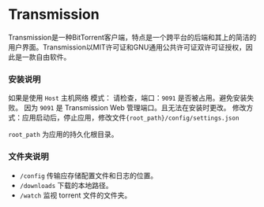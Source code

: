 # Transmission

Transmission是一种BitTorrent客户端，特点是一个跨平台的后端和其上的简洁的用户界面。Transmission以MIT许可证和GNU通用公共许可证双许可证授权，因此是一款自由软件。

### 安装说明

如果是使用 `Host` 主机网络 模式：
请检查，端口：`9091` 是否被占用。避免安装失败。
因为 `9091` 是 Transmission Web 管理端口。且无法在安装时更改。
修改方式：应用启动后，停止应用，修改文件`{root_path}/config/settings.json`

`root_path` 为应用的持久化根目录。

### 文件夹说明

+ `/config`
  传输应存储配置文件和日志的位置。
+ `/downloads`
  下载的本地路径。
+ `/watch`
  监视 torrent 文件的文件夹。
